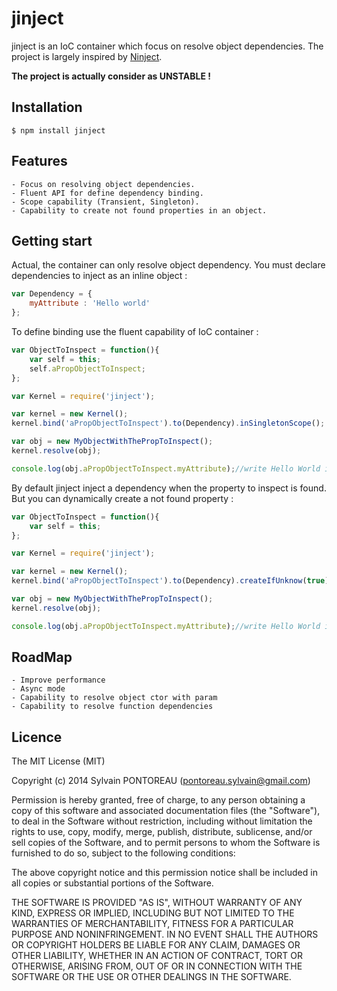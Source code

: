 jinject
=======

jinject is an IoC container which focus on resolve object dependencies.
The project is largely inspired by [Ninject](https://github.com/ninject/ninject).

**The project is actually consider as UNSTABLE !**



## Installation

    $ npm install jinject



## Features

    - Focus on resolving object dependencies.
    - Fluent API for define dependency binding.
    - Scope capability (Transient, Singleton).
    - Capability to create not found properties in an object.



## Getting start

Actual, the container can only resolve object dependency.
You must declare dependencies to inject as an inline object :

```js
var Dependency = {
    myAttribute : 'Hello world'
};
```

To define binding use the fluent capability of IoC container :

```js
var ObjectToInspect = function(){
    var self = this;
    self.aPropObjectToInspect;
};

var Kernel = require('jinject');

var kernel = new Kernel();
kernel.bind('aPropObjectToInspect').to(Dependency).inSingletonScope();

var obj = new MyObjectWithThePropToInspect();
kernel.resolve(obj);

console.log(obj.aPropObjectToInspect.myAttribute);//write Hello World in the console
```

By default jinject inject a dependency when the property to inspect is found. But you can dynamically create a not found property :

```js
var ObjectToInspect = function(){
    var self = this;
};

var Kernel = require('jinject');

var kernel = new Kernel();
kernel.bind('aPropObjectToInspect').to(Dependency).createIfUnknow(true).inSingletonScope();

var obj = new MyObjectWithThePropToInspect();
kernel.resolve(obj);

console.log(obj.aPropObjectToInspect.myAttribute);//write Hello World in the console
```



## RoadMap

    - Improve performance
    - Async mode
    - Capability to resolve object ctor with param
    - Capability to resolve function dependencies



## Licence

The MIT License (MIT)

Copyright (c) 2014 Sylvain PONTOREAU (pontoreau.sylvain@gmail.com)

Permission is hereby granted, free of charge, to any person obtaining a copy of
this software and associated documentation files (the "Software"), to deal in
the Software without restriction, including without limitation the rights to
use, copy, modify, merge, publish, distribute, sublicense, and/or sell copies of
the Software, and to permit persons to whom the Software is furnished to do so,
subject to the following conditions:

The above copyright notice and this permission notice shall be included in all
copies or substantial portions of the Software.

THE SOFTWARE IS PROVIDED "AS IS", WITHOUT WARRANTY OF ANY KIND, EXPRESS OR
IMPLIED, INCLUDING BUT NOT LIMITED TO THE WARRANTIES OF MERCHANTABILITY, FITNESS
FOR A PARTICULAR PURPOSE AND NONINFRINGEMENT. IN NO EVENT SHALL THE AUTHORS OR
COPYRIGHT HOLDERS BE LIABLE FOR ANY CLAIM, DAMAGES OR OTHER LIABILITY, WHETHER
IN AN ACTION OF CONTRACT, TORT OR OTHERWISE, ARISING FROM, OUT OF OR IN
CONNECTION WITH THE SOFTWARE OR THE USE OR OTHER DEALINGS IN THE SOFTWARE.


